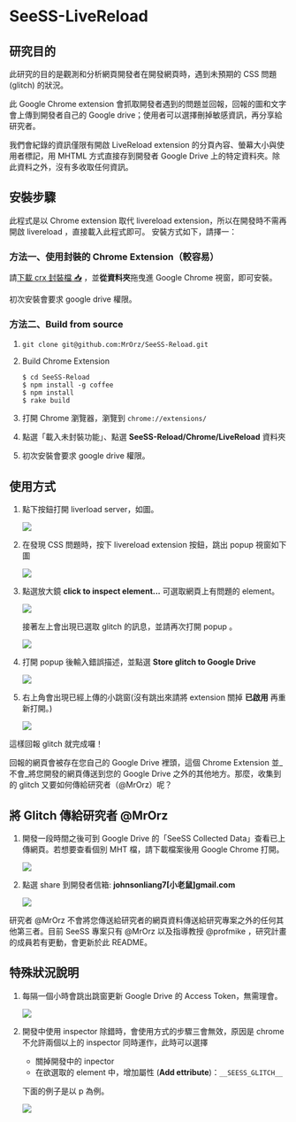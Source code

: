 # SeeSS-LiveReload

## 研究目的

此研究的目的是觀測和分析網頁開發者在開發網頁時，遇到未預期的 CSS 問題 (glitch) 的狀況。

此 Google Chrome extension 會抓取開發者遇到的問題並回報，回報的圖和文字會上傳到開發者自己的 Google drive；使用者可以選擇刪掉敏感資訊，再分享給研究者。

我們會紀錄的資訊僅限有開啟 LiveReload extension 的分頁內容、螢幕大小與使用者標記，用 MHTML 方式直接存到開發者 Google Drive 上的特定資料夾。除此資料之外，沒有多收取任何資訊。


## 安裝步驟

此程式是以 Chrome extension 取代 livereload extension，所以在開發時不需再開啟 livereload ，直接載入此程式即可。
安裝方式如下，請擇一：

### 方法一、使用封裝的 Chrome Extension（較容易）

請[下載 crx 封裝檔 :inbox_tray:](https://github.com/MrOrz/SeeSS-Reload/raw/master/dist/LiveReload-with-SeeSS-logger.crx) ，並**從資料夾**拖曳進 Google Chrome 視窗，即可安裝。

初次安裝會要求 google drive 權限。


### 方法二、Build from source

1. `git clone git@github.com:MrOrz/SeeSS-Reload.git`

2. Build Chrome Extension
	~~~
	$ cd SeeSS-Reload
	$ npm install -g coffee
	$ npm install
	$ rake build
	~~~ 

3. 打開 Chrome 瀏覽器，瀏覽到 `chrome://extensions/`

4. 點選「載入未封裝功能」、點選 **SeeSS-Reload/Chrome/LiveReload** 資料夾

5. 初次安裝會要求 google drive 權限。

## 使用方式

1. 點下按鈕打開 liverload server，如圖。
	
	![](https://dl.dropboxusercontent.com/u/50022655/fig1.png)

2. 在發現 CSS 問題時，按下 livereload extension 按鈕，跳出 popup 視窗如下圖
	
	![](https://dl.dropboxusercontent.com/u/50022655/fig2.png)

3. 點選放大鏡 **click to inspect element...** 可選取網頁上有問題的 element。

	![](https://dl.dropboxusercontent.com/u/50022655/fig2.5.png)

	接著左上會出現已選取 glitch 的訊息，並請再次打開 popup 。

	![](https://dl.dropboxusercontent.com/u/50022655/fig3.png)

4. 打開 popup 後輸入錯誤描述，並點選 **Store glitch to Google Drive**

	![](https://dl.dropboxusercontent.com/u/50022655/fig4.png)

5. 右上角會出現已經上傳的小跳窗(沒有跳出來請將 extension 關掉 **已啟用** 再重新打開。)

	![](https://dl.dropboxusercontent.com/u/50022655/fig4.5.png)


這樣回報 glitch 就完成囉！

回報的網頁會被存在您自己的 Google Drive 裡頭，這個 Chrome Extension 並_不會_將您開發的網頁傳送到您的 Google Drive 之外的其他地方。那麼，收集到的 glitch 又要如何傳給研究者（@MrOrz）呢？

## 將 Glitch 傳給研究者 @MrOrz

1. 開發一段時間之後可到 Google Drive 的「SeeSS Collected Data」查看已上傳網頁。若想要查看個別 MHT 檔，請下載檔案後用 Google Chrome 打開。

	![](https://dl.dropboxusercontent.com/u/50022655/fig5.png)

2. 點選 share 到開發者信箱: **johnsonliang7[小老鼠]gmail.com** 

	![](https://dl.dropboxusercontent.com/u/50022655/fig6.png)


研究者 @MrOrz 不會將您傳送給研究者的網頁資料傳送給研究專案之外的任何其他第三者。目前 SeeSS 專案只有 @MrOrz 以及指導教授 @profmike ，研究計畫的成員若有更動，會更新於此 README。


## 特殊狀況說明
1. 每隔一個小時會跳出跳窗更新 Google Drive 的 Access Token，無需理會。
	
	![ ](https://dl.dropboxusercontent.com/u/50022655/fig-window.png) 

2. 開發中使用 inspector 除錯時，會使用方式的步驟三會無效，原因是 chrome 不允許兩個以上的 inspector 同時運作，此時可以選擇
	* 關掉開發中的 inpector
	* 在欲選取的 element 中，增加屬性 (**Add ettribute**)：`__SEESS_GLITCH__`
	
	下面的例子是以 p 為例。
	
	![](https://dl.dropboxusercontent.com/u/50022655/fig7.png)
